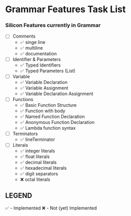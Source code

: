 # Grammar Features Task List

### Silicon Features currently in Grammar

- [ ] Comments
  - ✅ singe line
  - ✅ multiline
  - ✅ documentation
- [ ] Identifier & Parameters
  - ✅ Typed Identifiers
  - ✅ Typed Parameters (List)
- [ ] Variable
  - ✅ Variable Declaration
  - ✅ Variable Assignment
  - ✅ Variable Declaration Assignment
- [ ] Functions
  - ✅ Basic Function Structure
  - ✅ Function with body
  - ✅ Named Function Declaration
  - ✅ Anonymous Function Declaration
  - ✅ Lambda function syntax
- [ ] Terminators
  - ✅ lineTerminator
- [ ] Literals
  - ✅ integer literals
  - ✅ float literals
  - ✅ decimal literals
  - ✅ hexadecimal literals
  - ✅ digit separators
  - ❌ octal literals

## LEGEND

✅ - Implemented
❌ - Not (yet) Implemented

